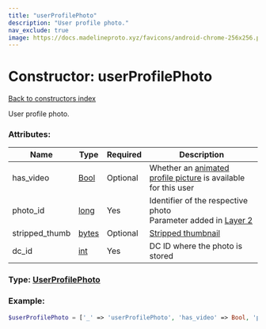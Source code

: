 ```yaml
---
title: "userProfilePhoto"
description: "User profile photo."
nav_exclude: true
image: https://docs.madelineproto.xyz/favicons/android-chrome-256x256.png
---
```

# Constructor: userProfilePhoto  
[Back to constructors index](/API_docs/constructors/index.html)



User profile photo.

### Attributes:

| Name     |    Type       | Required | Description |
|----------|---------------|----------|-------------|
|has\_video|[Bool](/API_docs/types/Bool.html) | Optional|Whether an [animated profile picture](https://core.telegram.org/api/files#animated-profile-pictures) is available for this user|
|photo\_id|[long](/API_docs/types/long.html) | Yes|Identifier of the respective photo<br>Parameter added in [Layer 2](https://core.telegram.org/api/layers#layer-2)|
|stripped\_thumb|[bytes](/API_docs/types/bytes.html) | Optional|[Stripped thumbnail](https://core.telegram.org/api/files#stripped-thumbnails)|
|dc\_id|[int](/API_docs/types/int.html) | Yes|DC ID where the photo is stored|



### Type: [UserProfilePhoto](/API_docs/types/UserProfilePhoto.html)


### Example:

```php
$userProfilePhoto = ['_' => 'userProfilePhoto', 'has_video' => Bool, 'photo_id' => long, 'stripped_thumb' => 'bytes', 'dc_id' => int];
```  
